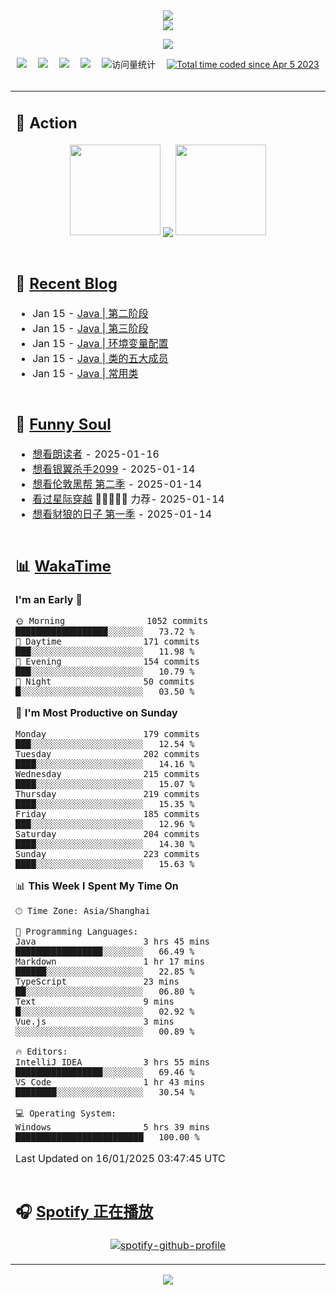 <div align="center">

<img src="https://capsule-render.vercel.app/api?type=waving&color=timeGradient&height=300&&section=header&text=HI%20THERE!&fontSize=90&fontAlign=50&fontAlignY=30&desc=I%E2%80%99m%20@LI%20SIR%20%F0%9F%91%8B&descAlign=50&descSize=30&descAlignY=60&animation=twinkling" />

<div align="center">

  <!-- dynamic typing effect 动态打字效果 -->
  <div align="center">
    <a href="https://lisir.me/">
      <img src="https://readme-typing-svg.herokuapp.com/?lines=今日事，今日毕;任何不能摧毁你的东西;都将使你更加强大;你需要掌控自己的生活;而不是被生活掌控&center=true&size=25">
    </a>
  </div>

  <!-- knock code pictures 敲代码的图片 -->
  <img order-radius="100px" src="https://cdn.jsdelivr.net/gh/wkwbk/wkwbk/assets/images/001.gif"><br>

  <!-- profile logo 个人资料徽标 -->
  <div align="center">
    <a href="https://lisir.me/" title="点击跳转"><img src="https://img.shields.io/badge/Blog-%E4%B8%AA%E4%BA%BA%E5%8D%9A%E5%AE%A2-red"></a>&emsp;
    <a href="https://photo.lisir.me/" title="点击跳转"><img src="https://img.shields.io/badge/Photo-%E6%97%B6%E5%85%89%E7%9B%B8%E5%86%8C-blue"></a>&emsp;
    <a href="https://cloud.lisir.me/" title="点击跳转"><img src="https://img.shields.io/badge/Cloud%20Disk-%E6%88%91%E7%9A%84%E4%BA%91%E7%9B%98-green"></a>&emsp;
    <a href="https://nz.lisir.me/" title="点击跳转"><img src="https://img.shields.io/badge/%E5%93%AA%E5%90%92-%E7%9B%91%E6%8E%A7%E9%9D%A2%E6%9D%BF-blueviolet"></a>&emsp;
    <!-- visitor -->
    <img src="https://komarev.com/ghpvc/?username=wkwbk&label=Views&color=orange&style=flat" alt="访问量统计" />&emsp;
    <a href="https://wakatime.com/@2237354f-824a-4472-ae76-c1eca96c8908"><img src="https://wakatime.com/badge/user/2237354f-824a-4472-ae76-c1eca96c8908.svg" alt="Total time coded since Apr 5 2023" /></a>
  </div>

</div>

<br>

<div align="center">

<table>

<tr><td>

## 🚀 Action

<!-- github-readme-streak-stats 连续提交代码天数记录 -->
<div align="center">
  <img width="145" src="https://cdn.jsdelivr.net/gh/wkwbk/wkwbk/assets/images/002.png">
  <img align="center" src="https://github-readme-stats.vercel.app/api?username=wkwbk&show_icons=true&theme=transparent">
  <img width="145" src="https://cdn.jsdelivr.net/gh/wkwbk/wkwbk/assets/images/001.png">
</div>

<br>

</td></tr>

<tr><td>

<!-- 近期博客 -->
## 📃 [Recent Blog](https://lisir.me/)

<!-- feed start -->
- Jan 15 - [Java | 第二阶段](https://lisir.me/Notes/Java/学习阶段/01.Java-第二阶段)
- Jan 15 - [Java | 第三阶段](https://lisir.me/Notes/Java/学习阶段/02.Java-第三阶段)
- Jan 15 - [Java | 环境变量配置](https://lisir.me/Notes/Java/基础知识/00.Java-环境变量配置)
- Jan 15 - [Java | 类的五大成员](https://lisir.me/Notes/Java/基础知识/01.Java-类的五大成员)
- Jan 15 - [Java | 常用类](https://lisir.me/Notes/Java/基础知识/02.Java-常用类)
<!-- feed end -->

</td></tr>

<tr><td>

<!-- 豆瓣 -->
## 🤾 [Funny Soul](https://movie.douban.com/people/li778057151)

<!-- START_SECTION:douban -->
* <a href='http://movie.douban.com/subject/2213597/' target='_blank'>想看朗读者</a> - 2025-01-16
* <a href='http://movie.douban.com/subject/35674172/' target='_blank'>想看银翼杀手2099</a> - 2025-01-14
* <a href='http://movie.douban.com/subject/35117544/' target='_blank'>想看伦敦黑帮 第二季</a> - 2025-01-14
* <a href='http://movie.douban.com/subject/1889243/' target='_blank'>看过星际穿越</a> 🌟🌟🌟🌟🌟 力荐- 2025-01-14
* <a href='http://movie.douban.com/subject/36323224/' target='_blank'>想看豺狼的日子 第一季</a> - 2025-01-14
<!-- END_SECTION:douban -->

</td></tr>

<tr><td>

<!-- wakatime 统计 -->
## 📊 [WakaTime](https://wakatime.com/@wkwbk)

<!--START_SECTION:waka-->
**I'm an Early 🐤** 

```text
🌞 Morning                1052 commits        ██████████████████░░░░░░░   73.72 % 
🌆 Daytime                171 commits         ███░░░░░░░░░░░░░░░░░░░░░░   11.98 % 
🌃 Evening                154 commits         ███░░░░░░░░░░░░░░░░░░░░░░   10.79 % 
🌙 Night                  50 commits          █░░░░░░░░░░░░░░░░░░░░░░░░   03.50 % 
```
📅 **I'm Most Productive on Sunday** 

```text
Monday                   179 commits         ███░░░░░░░░░░░░░░░░░░░░░░   12.54 % 
Tuesday                  202 commits         ████░░░░░░░░░░░░░░░░░░░░░   14.16 % 
Wednesday                215 commits         ████░░░░░░░░░░░░░░░░░░░░░   15.07 % 
Thursday                 219 commits         ████░░░░░░░░░░░░░░░░░░░░░   15.35 % 
Friday                   185 commits         ███░░░░░░░░░░░░░░░░░░░░░░   12.96 % 
Saturday                 204 commits         ████░░░░░░░░░░░░░░░░░░░░░   14.30 % 
Sunday                   223 commits         ████░░░░░░░░░░░░░░░░░░░░░   15.63 % 
```


📊 **This Week I Spent My Time On** 

```text
🕑︎ Time Zone: Asia/Shanghai

💬 Programming Languages: 
Java                     3 hrs 45 mins       █████████████████░░░░░░░░   66.49 % 
Markdown                 1 hr 17 mins        ██████░░░░░░░░░░░░░░░░░░░   22.85 % 
TypeScript               23 mins             ██░░░░░░░░░░░░░░░░░░░░░░░   06.80 % 
Text                     9 mins              █░░░░░░░░░░░░░░░░░░░░░░░░   02.92 % 
Vue.js                   3 mins              ░░░░░░░░░░░░░░░░░░░░░░░░░   00.89 % 

🔥 Editors: 
IntelliJ IDEA            3 hrs 55 mins       █████████████████░░░░░░░░   69.46 % 
VS Code                  1 hr 43 mins        ████████░░░░░░░░░░░░░░░░░   30.54 % 

💻 Operating System: 
Windows                  5 hrs 39 mins       █████████████████████████   100.00 % 
```


 Last Updated on 16/01/2025 03:47:45 UTC
<!--END_SECTION:waka-->

</td></tr>

<tr><td>

## 🎧 [Spotify 正在播放](https://open.spotify.com/user/31s4ftvnfnus65uynvxmxu7rkfom)

<div align="center">

  [![spotify-github-profile](https://spotify-github-profile.kittinanx.com/api/view?uid=31s4ftvnfnus65uynvxmxu7rkfom&cover_image=true&theme=default&show_offline=false&background_color=121212&interchange=true&bar_color_cover=true)](https://spotify-github-profile.kittinanx.com/api/view?uid=31s4ftvnfnus65uynvxmxu7rkfom&redirect=true)

</div>

</td></tr>

</table>

</div>

<img src="https://capsule-render.vercel.app/api?type=waving&color=timeGradient&height=300&&section=footer&text=THE%20END!&fontSize=90&fontAlign=50&fontAlignY=70&desc=Hope%20your%20program%20is%20bug-free!&descAlign=50&descSize=30&descAlignY=40&animation=twinkling" />

</div>
